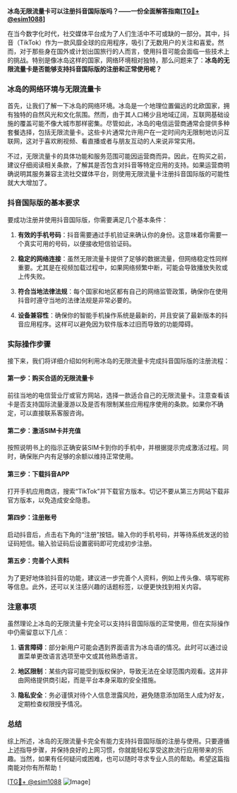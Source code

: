 **冰岛无限流量卡可以注册抖音国际版吗？——一份全面解答指南[[TG💪+ @esim1088](https://t.me/s/esim1088)]**

在当今数字化时代，社交媒体平台成为了人们生活中不可或缺的一部分。其中，抖音（TikTok）作为一款风靡全球的应用程序，吸引了无数用户的关注和喜爱。然而，对于那些身在国外或计划出国旅行的人而言，使用抖音可能会面临一些技术上的挑战。特别是像冰岛这样的国家，网络环境相对独特，那么问题来了：**冰岛的无限流量卡是否能够支持抖音国际版的注册和正常使用呢？**

### 冰岛的网络环境与无限流量卡

首先，让我们了解一下冰岛的网络环境。冰岛是一个地理位置偏远的北欧国家，拥有独特的自然风光和文化氛围。然而，由于其人口稀少且地域辽阔，互联网基础设施的覆盖可能不像大城市那样密集。尽管如此，冰岛的电信运营商通常会提供多种套餐选择，包括无限流量卡。这些卡片通常允许用户在一定时间内无限制地访问互联网，这对于喜欢刷视频、看直播或者与朋友互动的人来说非常实用。

不过，无限流量卡的具体功能和服务范围可能因运营商而异。因此，在购买之前，建议仔细阅读相关条款，了解其是否包含对抖音等特定应用的支持。如果运营商明确说明其服务兼容主流社交媒体平台，则使用无限流量卡注册抖音国际版的可能性就大大增加了。

### 抖音国际版的基本要求

要成功注册并使用抖音国际版，你需要满足几个基本条件：

1. **有效的手机号码**：抖音需要通过手机验证来确认你的身份。这意味着你需要一个真实可用的号码，以便接收短信验证码。
   
2. **稳定的网络连接**：虽然无限流量卡提供了足够的数据流量，但网络稳定性同样重要。尤其是在视频加载过程中，如果网络频繁中断，可能会导致播放失败或上传失败。

3. **符合当地法律法规**：每个国家和地区都有自己的网络监管政策，确保你在使用抖音时遵守当地的法律法规是非常必要的。

4. **设备兼容性**：确保你的智能手机操作系统是最新的，并且安装了最新版本的抖音应用程序。这样可以避免因为软件版本过旧而导致的功能障碍。

### 实际操作步骤

接下来，我们将详细介绍如何利用冰岛的无限流量卡完成抖音国际版的注册流程：

#### 第一步：购买合适的无限流量卡
前往当地的电信营业厅或官方网站，选择一款适合自己的无限流量卡。注意查看该卡是否支持国际流量漫游以及是否有限制某些应用程序使用的条款。如果你不确定，可以直接联系客服咨询。

#### 第二步：激活SIM卡并充值
按照说明书上的指示正确安装SIM卡到你的手机中，并根据提示完成激活过程。同时，确保账户内有足够的余额以维持正常使用。

#### 第三步：下载抖音APP
打开手机应用商店，搜索“TikTok”并下载官方版本。切记不要从第三方网站下载非官方版本，以免造成安全隐患。

#### 第四步：注册账号
启动抖音后，点击右下角的“注册”按钮。输入你的手机号码，并等待系统发送的验证码短信。输入验证码后设置密码即可完成初步注册。

#### 第五步：完善个人资料
为了更好地体验抖音的功能，建议进一步完善个人资料，例如上传头像、填写昵称等信息。此外，还可以关注感兴趣的话题标签，以便更快找到相关内容。

### 注意事项

虽然理论上冰岛的无限流量卡完全可以支持抖音国际版的正常使用，但在实际操作中仍需留意以下几点：

1. **语言障碍**：部分新用户可能会遇到界面语言为冰岛语的情况。此时可以通过设置菜单更改语言选项至中文或其他熟悉语言。
   
2. **地区限制**：某些内容可能受到版权保护，导致无法在全球范围内观看。这并非由网络提供商引起，而是平台本身采取的安全措施。

3. **隐私安全**：务必谨慎对待个人信息泄露风险，避免随意添加陌生人成为好友，定期检查权限授予情况。

### 总结

综上所述，冰岛的无限流量卡完全有能力支持抖音国际版的注册与使用。只要遵循上述指导步骤，并保持良好的上网习惯，你就能轻松享受这款流行应用带来的乐趣。当然，如果有任何疑问或困难，也可以随时寻求专业人员的帮助。希望这篇指南能对你有所帮助！

[[TG💪+ @esim1088](https://t.me/s/esim1088) ![Image](https://i.postimg.cc/4NQfJmqS/Snipaste-2025-05-13-00-14-12.png)]